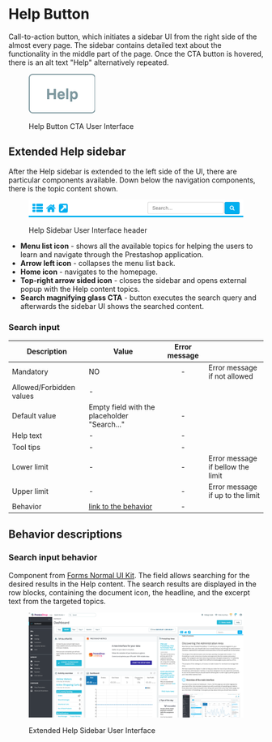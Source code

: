 # Help Button

Call-to-action button, which initiates a sidebar UI from the right side of the almost every page. The sidebar contains detailed text about the functionality in the middle part of the page. Once the CTA button is hovered, there is an alt text "Help" alternatively repeated.

<figure><img src="../../../.gitbook/assets/image (2) (1) (1) (1).png" alt="Help button CTA UI"><figcaption><p>Help Button CTA User Interface</p></figcaption></figure>

## Extended Help sidebar

After the Help sidebar is extended to the left side of the UI, there are particular components available. Down below the navigation components, there is the topic content shown.&#x20;

<figure><img src="../../../.gitbook/assets/image (7) (2) (2).png" alt="Help Sidebar User Interface header"><figcaption><p>Help Sidebar User Interface header</p></figcaption></figure>

* **Menu list icon** - shows all the available topics for helping the users to learn and navigate through the Prestashop application.&#x20;
* **Arrow left icon** - collapses the menu list back.
* **Home icon** - navigates to the homepage.
* **Top-right arrow sided icon** - closes the sidebar and opens external popup with the Help content topics.
* **Search magnifying glass CTA** - button executes the search query and afterwards the sidebar UI shows the searched content.

### Search input

<table><thead><tr><th>Description</th><th>Value</th><th align="center">Error message</th><th data-hidden></th></tr></thead><tbody><tr><td>Mandatory</td><td>NO</td><td align="center">-</td><td>Error message if not allowed</td></tr><tr><td>Allowed/Forbidden values</td><td>-</td><td align="center"></td><td></td></tr><tr><td>Default value</td><td>Empty field with the placeholder "Search..."</td><td align="center">-</td><td></td></tr><tr><td>Help text</td><td>-</td><td align="center">-</td><td></td></tr><tr><td>Tool tips</td><td>-</td><td align="center">-</td><td></td></tr><tr><td>Lower limit</td><td>-</td><td align="center">-</td><td>Error message if bellow the limit</td></tr><tr><td>Upper limit</td><td>-</td><td align="center">-</td><td>Error message if up to the limit</td></tr><tr><td>Behavior</td><td><a href="help-button.md#search-input-behavior">link to the behavior</a></td><td align="center">-</td><td></td></tr></tbody></table>

## Behavior descriptions

### Search input behavior

Component from [Forms Normal UI Kit](https://build.prestashop-project.org/prestashop-ui-kit/?path=/story/forms--normal). The field allows searching for the desired results in the Help content. The search results are displayed in the row blocks, containing the document icon, the headline, and the excerpt text from the targeted topics.

<figure><img src="../../../.gitbook/assets/image (4) (2) (1).png" alt="Extended Help Sidebar User Interface"><figcaption><p>Extended Help Sidebar User Interface</p></figcaption></figure>
